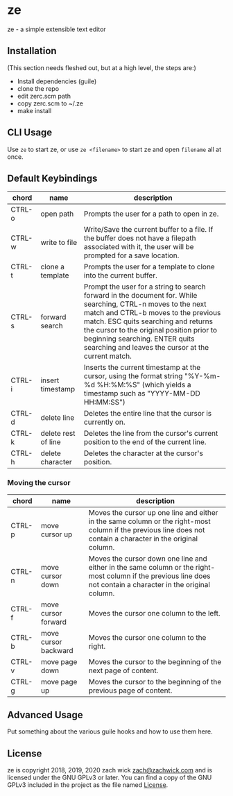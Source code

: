 # ze

ze - a simple extensible text editor

## Installation

(This section needs fleshed out, but at a high level, the steps are:)
- Install dependencies (guile)
- clone the repo
- edit zerc.scm path
- copy zerc.scm to ~/.ze
- make install

## CLI Usage

Use `ze` to start ze, or use `ze <filename>` to start ze and open `filename` all at once.

## Default Keybindings

| chord | name | description |
| -- | -- | -- |
| CTRL-o | open path | Prompts the user for a path to open in ze. |
| CTRL-w | write to file | Write/Save the current buffer to a file. If the buffer does not have a filepath associated with it, the user will be prompted for a save location.|
| CTRL-t | clone a template | Prompts the user for a template to clone into the current buffer. |
| CTRL-s | forward search | Prompt the user for a string to search forward in the document for. While searching, CTRL-n moves to the next match and CTRL-b moves to the previous match. ESC quits searching and returns the cursor to the original position prior to beginning searching. ENTER quits searching and leaves the cursor at the current match. |
| CTRL-i | insert timestamp | Inserts the current timestamp at the cursor, using the format string "%Y-%m-%d %H:%M:%S" (which yields a timestamp such as "YYYY-MM-DD HH:MM:SS") |
| CTRL-d | delete line | Deletes the entire line that the cursor is currently on. |
| CTRL-k | delete rest of line | Deletes the line from the cursor's current position to the end of the current line. |
| CTRL-h | delete character | Deletes the character at the cursor's position. |

### Moving the cursor

| chord | name | description |
| -- | -- | -- |
| CTRL-p | move cursor up | Moves the cursor up one line and either in the same column or the right-most column if the previous line does not contain a character in the original column. |
| CTRL-n | move cursor down | Moves the cursor down one line and either in the same column or the right-most column if the previous line does not contain a character in the original column. |
| CTRL-f | move cursor forward | Moves the cursor one column to the left. |
| CTRL-b | move cursor backward | Moves the cursor one column to the right. |
| CTRL-v | move page down | Moves the cursor to the beginning of the next page of content. |
| CTRL-g | move page up | Moves the cursor to the beginning of the previous page of content. |

## Advanced Usage

Put something about the various guile hooks and how to use them here.

## License

ze is copyright 2018, 2019, 2020 zach wick <zach@zachwick.com> and is licensed
under the GNU GPLv3 or later. You can find a copy of the GNU GPLv3
included in the project as the file named [License](https://github.com/zachwick/genie/blob/master/LICENSE).
